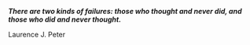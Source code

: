 _**There are two kinds of failures: those who thought and never did, and those who did and never thought.**_

Laurence J. Peter